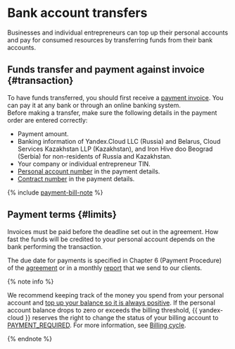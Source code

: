 # Bank account transfers

Businesses and individual entrepreneurs can top up their personal accounts and pay for consumed resources by transferring funds from their bank accounts.

## Funds transfer and payment against invoice {#transaction}

To have funds transferred, you should first receive a [payment invoice](../concepts/bill.md). You can pay it at any bank or through an online banking system.<br/>Before making a transfer, make sure the following details in the payment order are entered correctly:


* Payment amount.
* Banking information of Yandex.Cloud LLC (Russia) and Belarus, Cloud Services Kazakhstan LLP (Kazakhstan), and Iron Hive doo Beograd (Serbia) for non-residents of Russia and Kazakhstan.
* Your company or individual entrepreneur TIN.
* [Personal account number](../concepts/personal-account.md#id) in the payment details.
* [Contract number](../concepts/contract.md) in the payment details.

{% include [payment-bill-note](../_includes/payment-bill-note.md) %}



## Payment terms {#limits}

Invoices must be paid before the deadline set out in the agreement. How fast the funds will be credited to your personal account depends on the bank performing the transaction.

The due date for payments is specified in Chapter 6 (Payment Procedure) of the [agreement](../concepts/contract.md) or in a monthly [report](../concepts/act.md#report-of-completion) that we send to our clients.


{% note info %}

We recommend keeping track of the money you spend from your personal account and [top up your balance so it is always positive](../operations/pay-the-bill.md). If the personal account balance drops to zero or exceeds the billing threshold, {{ yandex-cloud }} reserves the right to change the status of your billing account to [PAYMENT_REQUIRED](../concepts/billing-account-statuses.md#conditions). For more information, see [Billing cycle](../payment/billing-cycle-business.md).

{% endnote %}


